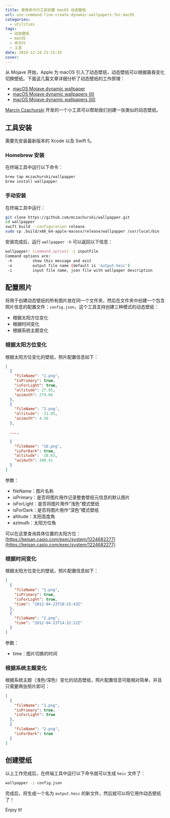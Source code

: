 ```yaml
---
title: 使用命令行工具创建 macOS 动态壁纸
url: use-command-line-create-dynamic-wallpapers-for-macOS
categories:
  - utilities
tags:
  - 动态壁纸
  - macOS
  - 命令行
  - 工具
date: 2019-12-24 21:15:55
cover:
---
```


从 Mojave 开始，Apple 为 macOS 引入了动态壁纸，动态壁纸可以根据晨昏变化切换壁纸。下面这几篇文章详细分析了动态壁纸的工作原理：

- [macOS Mojave dynamic wallpaper](https://itnext.io/macos-mojave-dynamic-wallpaper-fd26b0698223)
- [macOS Mojave dynamic wallpapers (II)](https://itnext.io/macos-mojave-dynamic-wallpapers-ii-f8b1e55c82f)
- [macOS Mojave dynamic wallpapers (III)](https://itnext.io/macos-mojave-wallpaper-iii-c747c30935c4)

[Marcin Czachurski](https://github.com/mczachurski) 开发的一个小工具可以帮助我们创建一张类似的动态壁纸。

<!-- more -->

## 工具安装

需要先安装最新版本的 Xcode 以及 Swift 5。

### Homebrew 安装

在终端工具中运行以下命令：

```bash
brew tap mczachurski/wallpapper
brew install wallpapper
```

### 手动安装

在终端工具中运行：

```bash
git clone https://github.com/mczachurski/wallpapper.git
cd wallpapper
swift build --configuration release
sudo cp .build/x86_64-apple-macosx/release/wallpapper /usr/local/bin
```

安装完成后，运行 `wallpapper -h` 可以返回以下信息：

```bash
wallpapper: [command_option] -i inputFile
Command options are:
 -h			show this message and exit
 -o			output file name (default is 'output.heic')
 -i			input file name, json file with wallpaper description
```

## 配置照片

将用于创建动态壁纸的所有图片放在同一个文件夹，然后在文件夹中创建一个包含照片信息的配置文件：`config.json`，这个工具支持创建三种模式的动态壁纸：

- 根据太阳方位变化
- 根据时间变化
- 根据系统主题变化

### 根据太阳方位变化

根据太阳方位变化的壁纸，照片配置信息如下：

```json
[
  {
    "fileName": "1.png",
    "isPrimary": true,
    "isForLight": true,
    "altitude": 27.95,
    "azimuth": 279.66
  },
  {
    "fileName": "2.png",
    "altitude": -31.05,
    "azimuth": 4.16
  },

  ...,

  {
    "fileName": "16.png",
    "isForDark": true,
    "altitude": -28.63,
    "azimuth": 340.41
  }
]
```

参数：

- fileName：图片名称
- isPrimary：是否将图片用作记录整套壁纸元信息的默认图片
- isForLight：是否将图片用作“浅色”模式壁纸
- isForDark：是否将图片用作“深色”模式壁纸
- altitude：太阳高度角
- azimuth：太阳方位角

可以在这里查询具体位置的太阳方位：[https://keisan.casio.com/exec/system/1224682277](https://keisan.casio.com/exec/system/1224682277)

### 根据时间变化

根据太阳方位变化的壁纸，照片配置信息如下：

```json
[
  {
    "fileName": "1.png",
    "isPrimary": true,
    "isForLight": true,
    "time": "2012-04-23T10:25:43Z"
  },
  {
    "fileName": "2.png",
    "time": "2012-04-23T14:32:12Z"
  }
]
```

参数：

- time：图片切换的时间

### 根据系统主题变化

根据系统主题（浅色/深色）变化的动态壁纸，照片配置信息可能相对简单，并且只需要两张照片即可：

```json
[
  {
    "fileName": "1.png",
    "isPrimary": true,
    "isForLight": true
  },
  {
    "fileName": "2.png",
    "isForDark": true
  }
]
```

## 创建壁纸

以上工作完成后，在终端工具中运行以下命令就可以生成 `heic` 文件了：

```bash
wallpapper -i config.json
```

完成后，将生成一个名为 `output.heic` 的新文件，然后就可以将它用作动态壁纸了！

Enjoy It!
